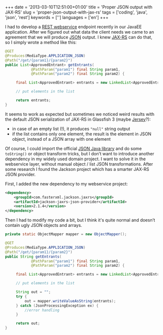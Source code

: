 +++
date = '2013-03-10T12:51:00+01:00'
title = 'Proper JSON output with JAX-RS'
slug = 'proper-json-output-with-jax-rs'
tags = ['coding', 'java', 'json', 'rest']
keywords = ['']
languages = ['en']
+++

I had to develop a [REST webservice](http://en.wikipedia.org/wiki/Representational_state_transfer#RESTful_web_services) endpoint recently in our JavaEE application. After we figured out what data the client needs we came to an agreement that we will produce [JSON](http://www.json.org/) output. I knew [JAX-RS](http://jax-rs-spec.java.net) can do that, so I simply wrote a method like this:

```java
@GET
@Produces(MediaType.APPLICATION_JSON)
@Path("/get/{param1}/{param2}")
public List<ApprovedEntrant> getEntrants(
            @PathParam("param1") final String param1,
            @PathParam("param2") final String param2) {

     final List<ApprovedEntrant> entrants = new LinkedList<ApprovedEntrant>();

     // put elements in the list

     return entrants;
}
```

It seems to work as expected but sometimes we noticed weird results with the default JSON serialization of JAX-RS in Glassfish 3 (maybe [Jersey](http://jersey.java.net)?):

* in case of an empty list (!), it produces `"null"` string output
* if the list contains only one element, the result is the element in JSON object, instead of a JSON array with one element

Of course, I could import the official [JSON Java library](http://json.org/java/) and do some `toString()` or object transform tricks, but I don’t want to introduce another dependency in my widely used domain project. I want to solve it in the webservice layer, without manual object / list JSON transformations. After some research I found the Jackson project which has a smarter JAX-RS JSON provider.

First, I added the new dependency to my webservice project:

```xml
<dependency>
    <groupId>com.fasterxml.jackson.jaxrs</groupId>
    <artifactId>jackson-jaxrs-json-provider</artifactId>
    <version>2.1.4</version>
</dependency>
```

Then I had to modify my code a bit, but I think it's quite normal and doesn’t contain ugly JSON objects and arrays.

```java
private static ObjectMapper mapper = new ObjectMapper();

@GET
@Produces(MediaType.APPLICATION_JSON)
@Path("/get/{param1}/{param2}")
public String getEntrants(
            @PathParam("param1") final String param1,
            @PathParam("param2") final String param2) {

     final List<ApprovedEntrant> entrants = new LinkedList<ApprovedEntrant>();

     // put elements in the list

     String out = "";
     try {
         out = mapper.writeValueAsString(entrants);
     } catch (JsonProcessingException ex) {
         //error handling
     }

     return out;
}
```
